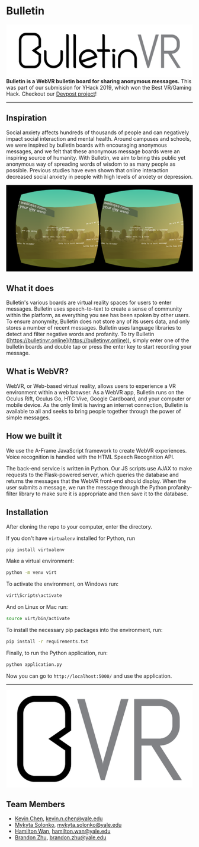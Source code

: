 # Bulletin
![Bulletin VR](project/static/assets/blong_large.png)
**Bulletin is a WebVR bulletin board for sharing anonymous messages.** This was part of our submission for YHack 2019, which won the Best VR/Gaming Hack. Checkout our [Devpost project](https://devpost.com/software/bulletin-fq1kaz)! 

---

## Inspiration

Social anxiety affects hundreds of thousands of people and can negatively impact social interaction and mental health. Around campuses and schools, we were inspired by bulletin boards with encouraging anonymous messages, and we felt that these anonymous message boards were an inspiring source of humanity. With Bulletin, we aim to bring this public yet anonymous way of spreading words of wisdom to as many people as possible. Previous studies have even shown that online interaction decreased social anxiety in people with high levels of anxiety or depression.

![Bulletin viewed in a VR headset](project/static/img/screenshot2.png)

## What it does

Bulletin's various boards are virtual reality spaces for users to enter messages. Bulletin uses speech-to-text to create a sense of community within the platform, as everything you see has been spoken by other users. To ensure anonymity, Bulletin does not store any of its users data, and only stores a number of recent messages. Bulletin uses language libraries to detect and filter negative words and profanity. To try Bulletin ([https://bulletinvr.online](https://bulletinvr.online)), simply enter one of the bulletin boards and double tap or press the enter key to start recording your message.

## What is WebVR?

WebVR, or Web-based virtual reality, allows users to experience a VR environment within a web browser. As a WebVR app, Bulletin runs on the Oculus Rift, Oculus Go, HTC Vive, Google Cardboard, and your computer or mobile device. As the only limit is having an internet connection, Bulletin is available to all and seeks to bring people together through the power of simple messages.

## How we built it
We use the A-Frame JavaScript framework to create WebVR experiences. Voice recognition is handled with the HTML Speech Recognition API.

The back-end service is written in Python. Our JS scripts use AJAX to make requests to the Flask-powered server, which queries the database and returns the messages that the WebVR front-end should display. When the user submits a message, we run the message through the Python profanity-filter library to make sure it is appropriate and then save it to the database.

## Installation

After cloning the repo to your computer, enter the directory.

If you don't have `virtualenv` installed for Python, run
``` bash
pip install virtualenv
```

Make a virtual environment:
``` bash
python -m venv virt
```

To activate the environment, on Windows run:
``` bash
virt\Scripts\activate
```

And on Linux or Mac run:
``` bash
source virt/bin/activate
```

To install the necessary pip packages into the environment, run:
``` bash
pip install -r requirements.txt
```

Finally, to run the Python application, run:
``` bash
python application.py
```

Now you can go to `http://localhost:5000/` and use the application.

---

![B VR](project/static/assets/bshort.png)

## Team Members
- [Kevin Chen](https://github.com/k3vnchen), [kevin.n.chen@yale.edu](mailto:kevin.n.chen@yale.edu)
- [Mykyta Solonko](https://github.com/msolonko), [mykyta.solonko@yale.edu](mailto:mykyta.solonko@yale.edu)
- [Hamilton Wan](https://github.com/wanh23), [hamilton.wan@yale.edu](mailto:hamilton.wan@yale.edu)
- [Brandon Zhu](https://github.com/quinamatics), [brandon.zhu@yale.edu](mailto:brandon.zhu@yale.edu)

